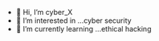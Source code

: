 - 👋 Hi, I’m cyber_X
- 👀 I’m interested in ...cyber security
- 🌱 I’m currently learning ...ethical hacking

<!---
cybok10/cybok10 is a ✨ special ✨ repository because its `README.md` (this file) appears on your GitHub profile.
You can click the Preview link to take a look at your changes.
--->
